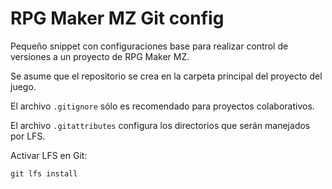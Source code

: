 # RPG Maker MZ Git config

Pequeño snippet con configuraciones base para realizar control de versiones a un proyecto de RPG Maker MZ.

Se asume que el repositorio se crea en la carpeta principal del proyecto del juego.

El archivo `.gitignore` sólo es recomendado para proyectos colaborativos.

El archivo `.gitattributes` configura los directorios que serán manejados por LFS.

Activar LFS en Git:

```
git lfs install
```
